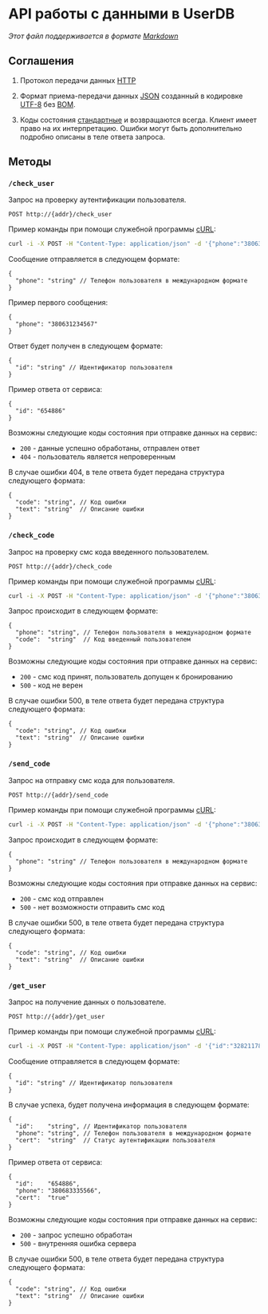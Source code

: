 # API работы с данными в UserDB
*Этот файл поддерживается в формате [Markdown]*

## Соглашения
1. Протокол передачи данных [HTTP]

2. Формат приема-передачи данных [JSON] созданный в кодировке [UTF-8] без [BOM].

3. Коды состояния [стандартные](http://en.wikipedia.org/wiki/List_of_HTTP_status_codes) и возвращаются всегда. Клиент имеет право на их интерпретацию. Ошибки могут быть дополнительно подробно описаны в теле ответа запроса.

## Методы

### `/check_user`
Запрос на проверку аутентификации пользователя.
```
POST http://{addr}/check_user
```

Пример команды при помощи служебной программы [cURL]:
```sh
curl -i -X POST -H "Content-Type: application/json" -d '{"phone":"380632224455"}' http://{addr}/check_user
```

Сообщение отправляется в следующем формате:
```
{
  "phone": "string" // Телефон пользователя в международном формате
}
```

Пример первого сообщения:
```
{
  "phone": "380631234567"
}
```

Ответ будет получен в следующем формате:
```
{
  "id": "string" // Идентификатор пользователя
}
```

Пример ответа от сервиса:
```
{
  "id": "654886"
}
```

Возможны следующие коды состояния при отправке данных на сервис:
* `200` - данные успешно обработаны, отправлен ответ
* `404` - пользователь является непроверенным

В случае ошибки 404, в теле ответа будет передана структура следующего формата:
```
{
  "code": "string", // Код ошибки
  "text": "string"  // Описание ошибки
}
```

### `/check_code`
Запрос на проверку смс кода введенного пользователем.
```
POST http://{addr}/check_code
```

Пример команды при помощи служебной программы [cURL]:
```sh
curl -i -X POST -H "Content-Type: application/json" -d '{"phone":"380632223344", "code":"3854"}' http://{addr}/check_code
```

Запрос происходит в следующем формате:
```
{
  "phone": "string", // Телефон пользователя в международном формате
  "code":  "string"  // Код введенный пользователем
}
```

Возможны следующие коды состояния при отправке данных на сервис:
* `200` - смс код принят, пользователь допущен к бронированию
* `500` - код не верен

В случае ошибки 500, в теле ответа будет передана структура следующего формата:
```
{
  "code": "string", // Код ошибки
  "text": "string"  // Описание ошибки
}
```

### `/send_code`
Запрос на отправку смс кода для пользователя.
```
POST http://{addr}/send_code
```

Пример команды при помощи служебной программы [cURL]:
```sh
curl -i -X POST -H "Content-Type: application/json" -d '{"phone":"380632223344"}' http://{addr}/send_code
```

Запрос происходит в следующем формате:
```
{
  "phone": "string" // Телефон пользователя в международном формате
}
```

Возможны следующие коды состояния при отправке данных на сервис:
* `200` - смс код отправлен
* `500` - нет возможности отправить смс код

В случае ошибки 500, в теле ответа будет передана структура следующего формата:
```
{
  "code": "string", // Код ошибки
  "text": "string"  // Описание ошибки
}
```

### `/get_user`
Запрос на получение данных о пользователе.
```
POST http://{addr}/get_user
```

Пример команды при помощи служебной программы [cURL]:
```sh
curl -i -X POST -H "Content-Type: application/json" -d '{"id":"3282117810"}' http://{addr}/get_user
```

Сообщение отправляется в следующем формате:
```
{
  "id": "string" // Идентификатор пользователя
}
```

В случае успеха, будет получена информация в следующем формате:
```
{
  "id":    "string", // Идентификатор пользователя
  "phone": "string", // Телефон пользователя в международном формате
  "cert":  "string"  // Статус аутентификации пользователя
}
```

Пример ответа от сервиса:
```
{
  "id":    "654886", 
  "phone": "380683335566",
  "cert":  "true"
}
```

Возможны следующие коды состояния при отправке данных на сервис:
* `200` - запрос успешно обработан
* `500` - внутренняя ошибка сервера

В случае ошибки 500, в теле ответа будет передана структура следующего формата:
```
{
  "code": "string", // Код ошибки
  "text": "string"  // Описание ошибки
}
```

[Markdown]:https://ru.wikipedia.org/wiki/Markdown
[JSON]:http://json.org/json-ru.html
[UTF-8]:https://ru.wikipedia.org/w/index.php?title=UTF-8
[BOM]:https://ru.wikipedia.org/w/index.php?oldid=70741439
[HTTP]:https://ru.wikipedia.org/wiki/HTTP
[cURL]:https://ru.wikipedia.org/wiki/CURL
